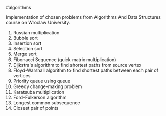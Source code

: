 #algorithms

Implementation of chosen problems from Algorithms And Data Structures course on Wroclaw University.

1. Russian multiplication
2. Bubble sort
3. Insertion sort
4. Selection sort
5. Merge sort
6. Fibonacci Sequence (quick matrix multiplication)
7. Dijkstra's algorithm to find shortest paths from source vertex
8. Floyd-Warshall algorithm to find shortest paths between each pair of vertices
9. Priority queue using queue
10. Greedy change-making problem
11. Karatsuba multiplication
12. Ford-Fulkerson algorithm
13. Longest common subsequence
14. Closest pair of points